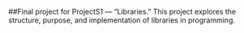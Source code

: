 ##Final project for ProjectS1 — “Libraries.”
This project explores the structure, purpose, and implementation of libraries in programming.
